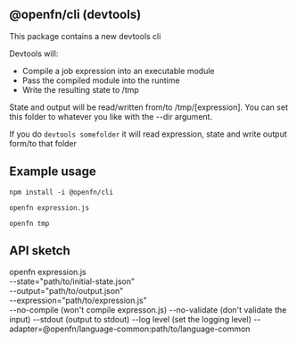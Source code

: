 ## @openfn/cli (devtools)

This package contains a new devtools cli

Devtools will:
* Compile a job expression into an executable module
* Pass the compiled module into the runtime
* Write the resulting state to /tmp

State and output will be read/written from/to /tmp/[expression]. You can set this folder to whatever you like with the --dir argument.

If you do `devtools somefolder` it will read expression, state and write output form/to that folder

## Example usage

`npm install -i @openfn/cli`

`openfn expression.js`

`openfn tmp`

## API sketch

openfn expression.js \
  --state="path/to/initial-state.json" \
  --output="path/to/output.json" \
  --expression="path/to/expression.js" \
  --no-compile (won't compile expresson.js)
  --no-validate (don't validate the input)
  --stdout (output to stdout)
  --log level (set the logging level)
  --adapter=@openfn/language-common:path/to/language-common